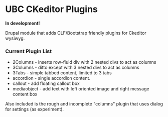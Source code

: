# UBC CKeditor Plugins 

**In development!**

Drupal module that adds CLF/Bootstrap friendly plugins for Ckeditor wysiwyg.

### Current Plugin List

* 2Columns - inserts row-fluid div with 2 nested divs to act as columns
* 3Columns - ditto except with 3 nested divs to act as columns
* 3Tabs - simple tabbed content, limited to 3 tabs
* accordion - single accordion content.
* callout - add floating callout box
* mediaobject - add text with left oriented image and right message content box


Also included is the rough and incomplete "columns" plugin that uses dialog for settings (as experiment).




